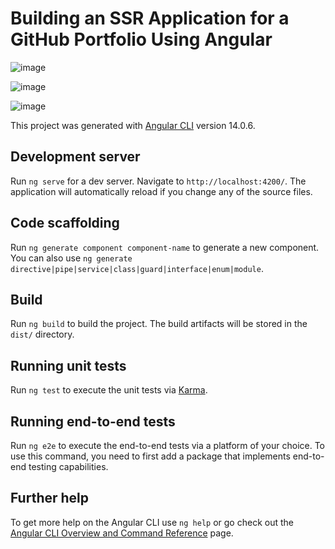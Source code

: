 # Building an SSR Application for a GitHub Portfolio Using Angular

![image](https://user-images.githubusercontent.com/61344271/224243601-b820b796-e33d-46f3-a501-dc42dfe8d707.png)

![image](https://user-images.githubusercontent.com/61344271/224243680-c224394f-8474-458d-8d28-9b80071d9bcc.png)

![image](https://user-images.githubusercontent.com/61344271/224243724-e478c2c6-7b98-4879-a3e9-948a939c8c08.png)


This project was generated with [Angular CLI](https://github.com/angular/angular-cli) version 14.0.6.

## Development server

Run `ng serve` for a dev server. Navigate to `http://localhost:4200/`. The application will automatically reload if you change any of the source files.

## Code scaffolding

Run `ng generate component component-name` to generate a new component. You can also use `ng generate directive|pipe|service|class|guard|interface|enum|module`.

## Build

Run `ng build` to build the project. The build artifacts will be stored in the `dist/` directory.

## Running unit tests

Run `ng test` to execute the unit tests via [Karma](https://karma-runner.github.io).

## Running end-to-end tests

Run `ng e2e` to execute the end-to-end tests via a platform of your choice. To use this command, you need to first add a package that implements end-to-end testing capabilities.

## Further help

To get more help on the Angular CLI use `ng help` or go check out the [Angular CLI Overview and Command Reference](https://angular.io/cli) page.
